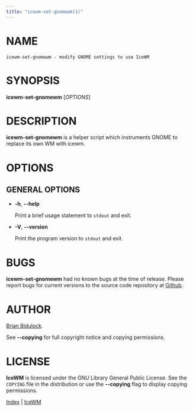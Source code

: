 ```yaml
---
title: "icewm-set-gnomewm(1)"
---
```

# NAME

    icewm-set-gnomewm - modify GNOME settings to use IceWM 

# SYNOPSIS

**icewm-set-gnomewm** \[_OPTIONS_\]

# DESCRIPTION

**icewm-set-gnomewm** is a helper script which instruments GNOME to
replace its own WM with icewm.

# OPTIONS

## GENERAL OPTIONS

- **-h**, **--help**

    Print a brief usage statement to `stdout` and exit.

- **-V**, **--version**

    Print the program version to `stdout` and exit.

# BUGS

**icewm-set-gnomewm** had no known bugs at the time of release.  Please report bugs
for current versions to the source code repository at
[Github](https://github.com/bbidulock/icewm/issues).

# AUTHOR

[Brian Bidulock](mailto:bidulock@openss7.org).

See **--copying** for full copyright notice and copying permissions.

# LICENSE

**IceWM** is licensed under the GNU Library General Public License.
See the `COPYING` file in the distribution or use the **--copying** flag
to display copying permissions.

[Index](/man) | [IceWM](/)
